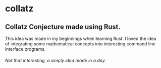 # collatz
## Collatz Conjecture made using Rust.
This idea was made in my beginnings when learning Rust. I loved the idea of integrating some mathematical concepts into interesting command line interface programs.

###### Not that interesting, a simply idea made in a day. 

